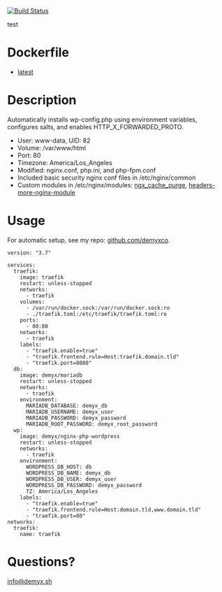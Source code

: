 [![Build Status](https://travis-ci.org/demyxco/scratch.svg?branch=master)](https://travis-ci.org/demyxco/scratch)

test

# Dockerfile
* [latest](https://github.com/demyxco/demyx/tree/master/image/nginx-php-wordpress)

# Description
Automatically installs wp-config.php using environment variables, configures salts, and enables HTTP_X_FORWARDED_PROTO.
* User: www-data, UID: 82
* Volume: /var/www/html
* Port: 80
* Timezone: America/Los_Angeles
* Modified: nginx.conf, php.ini, and php-fpm.conf
* Included basic security nginx conf files in /etc/nginx/common
* Custom modules in /etc/nginx/modules: [ngx_cache_purge](http://github.com/FRiCKLE/ngx_cache_purge/), [headers-more-nginx-module](https://github.com/openresty/headers-more-nginx-module)

# Usage
For automatic setup, see my repo: [github.com/demyxco](https://github.com/demyxco/demyx). 
```
version: "3.7"

services:
  traefik:
    image: traefik
    restart: unless-stopped
    networks:
      - traefik
    volumes:
      - /var/run/docker.sock:/var/run/docker.sock:ro
      - ./traefik.toml:/etc/traefik/traefik.toml:ro
    ports:
      - 80:80
    networks:
      - traefik
    labels:
      - "traefik.enable=true"
      - "traefik.frontend.rule=Host:traefik.domain.tld"
      - "traefik.port=8080"
  db:
    image: demyx/mariadb
    restart: unless-stopped
    networks:
      - traefik
    environment:
      MARIADB_DATABASE: demyx_db
      MARIADB_USERNAME: demyx_user
      MARIADB_PASSWORD: demyx_password
      MARIADB_ROOT_PASSWORD: demyx_root_password
  wp:
    image: demyx/nginx-php-wordpress
    restart: unless-stopped
    networks:
      - traefik
    environment:
      WORDPRESS_DB_HOST: db
      WORDPRESS_DB_NAME: demyx_db
      WORDPRESS_DB_USER: demyx_user
      WORDPRESS_DB_PASSWORD: demyx_password
      TZ: America/Los_Angeles
    labels:
      - "traefik.enable=true"
      - "traefik.frontend.rule=Host:domain.tld,www.domain.tld"
      - "traefik.port=80"
networks:
  traefik:
    name: traefik
```

# Questions?
[info@demyx.sh](mailto:info@demyx.sh)